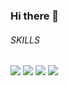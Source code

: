 ### Hi there 👋

<!--
**ChuJeongwu/ChuJeongwu** is a ✨ _special_ ✨ repository because its `README.md` (this file) appears on your GitHub profile.

Here are some ideas to get you started:

- 🔭 I’m currently working on ...
- 🌱 I’m currently learning ...
- 👯 I’m looking to collaborate on ...
- 🤔 I’m looking for help with ...
- 💬 Ask me about ...
- 📫 How to reach me: ...
- 😄 Pronouns: ...
- ⚡ Fun fact: ...
--->
<h6> SKILLS <h6>
<h3>
<img src = https://img.shields.io/badge/python-3670A0?style=for-the-badge&logo=python&logoColor=ffdd54>
	<img src =https://img.shields.io/badge/html5-%23E34F26.svg?style=for-the-badge&logo=html5&logoColor=white>
	<img src=https://img.shields.io/badge/java-%23ED8B00.svg?style=for-the-badge&logo=java&logoColor=white>
	<img src=https://img.shields.io/badge/spring-%236DB33F.svg?style=for-the-badge&logo=spring&logoColor=white>
</h3>
